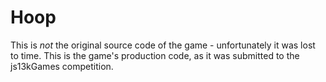 # Hoop

This is *not* the original source code of the game - unfortunately it was lost to time.
This is the game's production code, as it was submitted to the js13kGames competition.